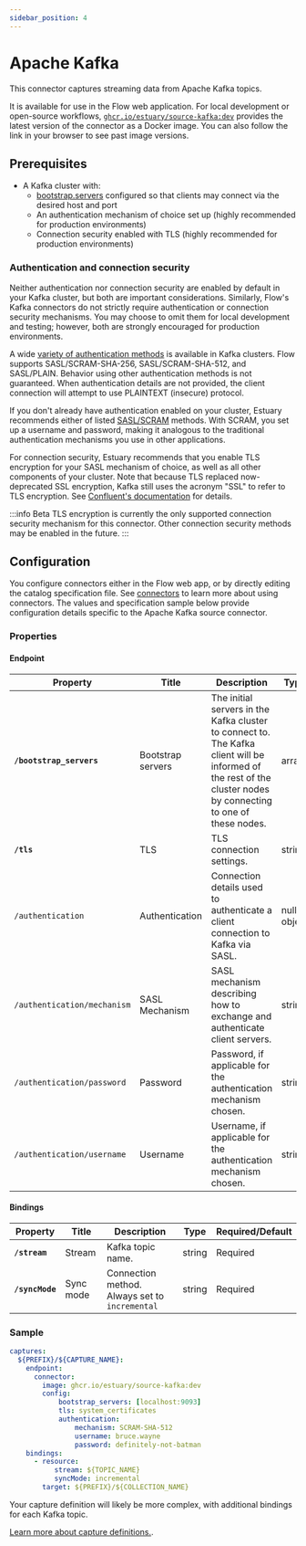 ```yaml
---
sidebar_position: 4
---
```

# Apache Kafka

This connector captures streaming data from Apache Kafka topics.

It is available for use in the Flow web application. For local development or open-source workflows, [`ghcr.io/estuary/source-kafka:dev`](https://github.com/estuary/connectors/pkgs/container/source-kafka) provides the latest version of the connector as a Docker image. You can also follow the link in your browser to see past image versions.

## Prerequisites

* A Kafka cluster with:
  * [bootstrap.servers](https://kafka.apache.org/documentation/#producerconfigs_bootstrap.servers) configured so that clients may connect via the desired host and port
  * An authentication mechanism of choice set up (highly recommended for production environments)
  * Connection security enabled with TLS (highly recommended for production environments)

### Authentication and connection security

Neither authentication nor connection security are enabled by default in your Kafka cluster, but both are important considerations.
Similarly, Flow's Kafka connectors do not strictly require authentication or connection security mechanisms.
You may choose to omit them for local development and testing; however, both are strongly encouraged for production environments.

A wide [variety of authentication methods](https://kafka.apache.org/documentation/#security_overview) is available in Kafka clusters.
Flow supports SASL/SCRAM-SHA-256, SASL/SCRAM-SHA-512, and SASL/PLAIN. Behavior using other authentication methods is not guaranteed.
When authentication details are not provided, the client connection will attempt to use PLAINTEXT (insecure) protocol.

If you don't already have authentication enabled on your cluster, Estuary recommends either of listed [SASL/SCRAM](https://kafka.apache.org/documentation/#security_sasl_scram) methods.
With SCRAM, you set up a username and password, making it analogous to the traditional authentication mechanisms
you use in other applications.

For connection security, Estuary recommends that you enable TLS encryption for your SASL mechanism of choice,
as well as all other components of your cluster.
Note that because TLS replaced now-deprecated SSL encryption, Kafka still uses the acronym "SSL" to refer to TLS encryption.
See [Confluent's documentation](https://docs.confluent.io/platform/current/kafka/authentication_ssl.html) for details.

:::info Beta
TLS encryption is currently the only supported connection security mechanism for this connector.
Other connection security methods may be enabled in the future.
:::

## Configuration

You configure connectors either in the Flow web app, or by directly editing the catalog specification file.
See [connectors](../../../concepts/connectors.md#using-connectors) to learn more about using connectors. The values and specification sample below provide configuration details specific to the Apache Kafka source connector.

### Properties

#### Endpoint

| Property | Title | Description | Type | Required/Default |
|---|---|---|---|---|
| **`/bootstrap_servers`** | Bootstrap servers | The initial servers in the Kafka cluster to connect to. The Kafka client will be informed of the rest of the cluster nodes by connecting to one of these nodes. | array | Required |
| **`/tls`**| TLS | TLS connection settings. | string | `"system_certificates"` |
| `/authentication`| Authentication | Connection details used to authenticate a client connection to Kafka via SASL. | null, object | |
| `/authentication/mechanism` | SASL Mechanism | SASL mechanism describing how to exchange and authenticate client servers. | string |  |
| `/authentication/password` | Password | Password, if applicable for the authentication mechanism chosen. | string | |
| `/authentication/username` | Username | Username, if applicable for the authentication mechanism chosen. | string | |

#### Bindings

| Property | Title | Description | Type | Required/Default |
|-------|------|------|---------| --------|
| **`/stream`** | Stream | Kafka topic name. | string | Required |
| **`/syncMode`** | Sync mode | Connection method. Always set to `incremental` | string | Required |

### Sample
```yaml
captures:
  ${PREFIX}/${CAPTURE_NAME}:
    endpoint:
      connector:
        image: ghcr.io/estuary/source-kafka:dev
        config:
            bootstrap_servers: [localhost:9093]
            tls: system_certificates
            authentication:
                mechanism: SCRAM-SHA-512
                username: bruce.wayne
                password: definitely-not-batman
    bindings:
      - resource:
           stream: ${TOPIC_NAME}
           syncMode: incremental
        target: ${PREFIX}/${COLLECTION_NAME}
```

Your capture definition will likely be more complex, with additional bindings for each Kafka topic.

[Learn more about capture definitions.](../../../concepts/captures.md#pull-captures).
